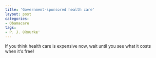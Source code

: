 ```yaml
---
title: 'Government-sponsored health care'
layout: post
categories:
- Obamacare
tags:
- P. J. ORourke'
---
```


If you think health care is expensive now, wait until you see what it costs when it's free!